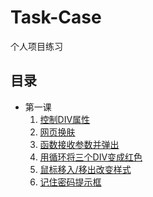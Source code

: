 # Task-Case
个人项目练习

## 目录
* 第一课  
  1. [控制DIV属性](./lesson-01.html)
  1. [网页换肤](./lesson-02.html)
  1. [函数接收参数并弹出](./lesson-03.html)
  1. [用循环将三个DIV变成红色](./lesson-04.html)
  1. [鼠标移入/移出改变样式](./lesson-05.html)
  1. [记住密码提示框](./lesson-06.html)
 
